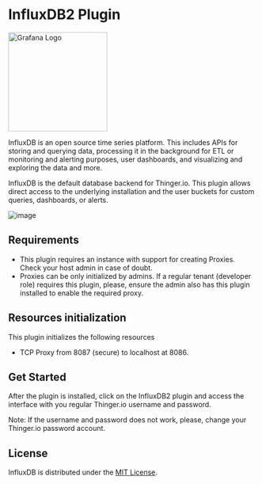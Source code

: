 # InfluxDB2 Plugin 

<img src="https://s3.eu-west-1.amazonaws.com/thinger.io.files/plugins/influxdb2/influxdb.svg" alt="Grafana Logo" width="200"/>

InfluxDB is an open source time series platform. This includes APIs for storing and querying data, processing it in the background for ETL or monitoring and alerting purposes, user dashboards, and visualizing and exploring the data and more.

InfluxDB is the default database backend for Thinger.io. This plugin allows direct access to the underlying installation and the user buckets for custom queries, dashboards, or alerts.

![image](https://discoursefiles.s3.dualstack.eu-west-1.amazonaws.com/optimized/2X/b/b9181507304f07b8a3499e1079384c5e435ab1a3_2_836x750.jpeg)

## Requirements

- This plugin requires an instance with support for creating Proxies. Check your host admin in case of doubt.
- Proxies can be only initialized by admins. If a regular tenant (developer role) requires this plugin, please, ensure the admin also has this plugin installed to enable the required proxy.

## Resources initialization

This plugin initializes the following resources

- TCP Proxy from 8087 (secure) to localhost at 8086.

## Get Started

After the plugin is installed, click on the InfluxDB2 plugin and access the interface with you regular Thinger.io username and password.

Note: If the username and password does not work, please, change your Thinger.io password account.

## License

InfluxDB is distributed under the [MIT License](https://github.com/influxdata/influxdb/blob/master/LICENSE).
